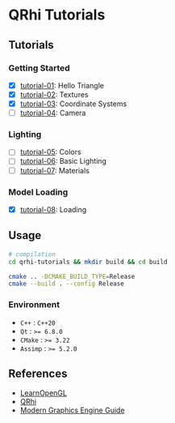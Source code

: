 # QRhi Tutorials

## Tutorials

### Getting Started

- [x] [tutorial-01](https://learnopengl.com/Getting-started/Hello-Triangle): Hello Triangle
- [x] [tutorial-02](https://learnopengl.com/Getting-started/Textures): Textures
- [x] [tutorial-03](https://learnopengl.com/Getting-started/Coordinate-Systems): Coordinate Systems
- [ ] [tutorial-04](https://learnopengl.com/Getting-started/Camera): Camera

### Lighting

- [ ] [tutorial-05](https://learnopengl.com/Lighting/Colors): Colors
- [ ] [tutorial-06](https://learnopengl.com/Lighting/Basic-Lighting): Basic Lighting
- [ ] [tutorial-07](https://learnopengl.com/Lighting/Materials): Materials

### Model Loading

- [x] [tutorial-08](https://learnopengl.com/Model-Loading/Assimp): Loading

## Usage

```bash
# compilation
cd qrhi-tutorials && mkdir build && cd build

cmake .. -DCMAKE_BUILD_TYPE=Release
cmake --build . --config Release
```

### Environment

- `C++` :  `C++20`
- `Qt` : `>= 6.8.0`
- `CMake` : `>= 3.22`
- `Assimp` : `>= 5.2.0`

## References

- [LearnOpenGL](https://learnopengl.com/)
- [QRhi](https://doc.qt.io/qt-6/qrhi.html)
- [Modern Graphics Engine Guide](https://italink.github.io/ModernGraphicsEngineGuide/)